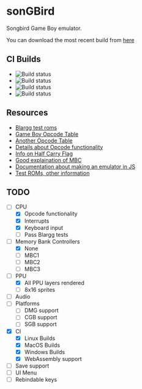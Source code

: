 # sonGBird

Songbird Game Boy emulator.

You can download the most recent build from [here](https://cirrus-ci.com/github/aquova/songbird/master)

## CI Builds

- ![Build status](https://api.cirrus-ci.com/github/aquova/songbird.svg?task=win)
- ![Build status](https://api.cirrus-ci.com/github/aquova/songbird.svg?task=osx)
- ![Build status](https://api.cirrus-ci.com/github/aquova/songbird.svg?task=linux)
- ![Build status](https://api.cirrus-ci.com/github/aquova/songbird.svg?task=wasm)

## Resources

- [Blargg test roms](https://github.com/retrio/gb-test-roms)
- [Game Boy Opcode Table](http://pastraiser.com/cpu/gameboy/gameboy_opcodes.html)
- [Another Opcode Table](https://izik1.github.io/gbops/)
- [Details about Opcode functionality](https://raw.githubusercontent.com/gb-archive/salvage/master/txt-files/gb-instructions.txt)
- [Info on Half Carry Flag](https://robdor.com/2016/08/10/gameboy-emulator-half-carry-flag/)
- [Good explaination of MBC](https://retrocomputing.stackexchange.com/questions/11732/how-does-the-gameboys-memory-bank-switching-work)
- [Documentation about making an emulator in JS](http://imrannazar.com/GameBoy-Emulation-in-JavaScript)
- [Test ROMs, other information](http://opusgames.com/games/GBDev/GBDev.html)

## TODO

- [ ] CPU
    - [x] Opcode functionality
    - [x] Interrupts
    - [x] Keyboard input
    - [ ] Pass Blargg tests
- [ ] Memory Bank Controllers
    - [x] None
    - [ ] MBC1
    - [ ] MBC2
    - [ ] MBC3
- [ ] PPU
    - [x] All PPU layers rendered
    - [ ] 8x16 sprites
- [ ] Audio
- [ ] Platforms
    - [ ] DMG support
    - [ ] CGB support
    - [ ] SGB support
- [x] CI
    - [x] Linux Builds
    - [x] MacOS Builds
    - [x] Windows Builds
    - [x] WebAssembly support
- [ ] Save support
- [ ] UI Menu
- [ ] Rebindable keys
